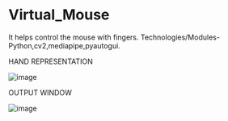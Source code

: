 # Virtual_Mouse
It helps control the mouse with fingers. Technologies/Modules-Python,cv2,mediapipe,pyautogui.

HAND REPRESENTATION

![image](https://user-images.githubusercontent.com/85629090/189965729-1055776f-e7f4-40b0-918e-7b3153a2f5ca.png)

OUTPUT WINDOW

![image](https://user-images.githubusercontent.com/85629090/189965807-32e2e572-4561-4bba-84d6-ed5b29eae065.png)
